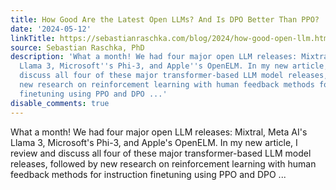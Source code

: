 ```yaml
---
title: How Good Are the Latest Open LLMs? And Is DPO Better Than PPO?
date: '2024-05-12'
linkTitle: https://sebastianraschka.com/blog/2024/how-good-open-llm.html
source: Sebastian Raschka, PhD
description: 'What a month! We had four major open LLM releases: Mixtral, Meta AI''s
  Llama 3, Microsoft''s Phi-3, and Apple''s OpenELM. In my new article, I review and
  discuss all four of these major transformer-based LLM model releases, followed by
  new research on reinforcement learning with human feedback methods for instruction
  finetuning using PPO and DPO ...'
disable_comments: true
---
```

What a month! We had four major open LLM releases: Mixtral, Meta AI's Llama 3, Microsoft's Phi-3, and Apple's OpenELM. In my new article, I review and discuss all four of these major transformer-based LLM model releases, followed by new research on reinforcement learning with human feedback methods for instruction finetuning using PPO and DPO ...